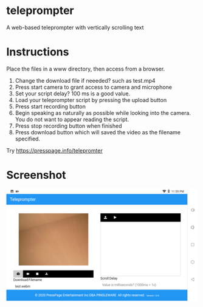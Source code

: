 # teleprompter
A web-based teleprompter with vertically scrolling text

# Instructions
Place the files in a www directory, then access from a browser.

1. Change the download file if neeeded? such as test.mp4
2. Press start camera to grant access to camera and microphone
3. Set your script delay? 100 ms is a good value.
4. Load your teleprompter script by pressing the upload button
5. Press start recording button
6. Begin speaking as naturally as possible while looking into the camera. You do not want to appear reading the script.
7. Press stop recording button when finished
8. Press download button which will saved the video as the filename specified.

Try https://presspage.info/telepromter

# Screenshot
![Screenshot on tablet](https://github.com/pingleware/teleprompter/blob/main/screenshot-tablet.png?raw=true "Teleprompter")